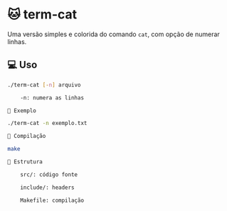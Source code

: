 # 🐱 term-cat

Uma versão simples e colorida do comando `cat`, com opção de numerar linhas.

## 💻 Uso

```bash
./term-cat [-n] arquivo

    -n: numera as linhas

🧪 Exemplo

./term-cat -n exemplo.txt

🔧 Compilação

make

📁 Estrutura

    src/: código fonte

    include/: headers

    Makefile: compilação
